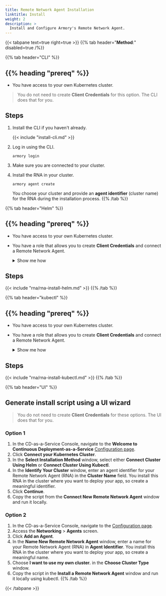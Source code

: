 ```yaml
---
title: Remote Network Agent Installation
linktitle: Install
weight: 2
description: >
  Install and Configure Armory's Remote Network Agent.
---
```



{{< tabpane text=true right=true >}}
{{% tab header="**Method**:" disabled=true /%}}

{{% tab header="CLI" %}}
## {{% heading "prereq" %}}

* You have access to your own Kubernetes cluster.

>You do not need to create **Client Credentials** for this option. The CLI does that for you.

## Steps

1. Install the CLI if you haven't already.

   {{< include "install-cli.md" >}}

2. Log in using the CLI.

   ```shell
   armory login
   ```

3. Make sure you are connected to your cluster.

4. Install the RNA in your cluster.

   ```shell
   armory agent create
   ```

   You choose your cluster and provide an **agent identifier** (cluster name) for the RNA during the installation process.
{{% /tab %}}

{{% tab header="Helm" %}}
## {{% heading "prereq" %}}

* You have access to your own Kubernetes cluster.
* You have a role that allows you to create **Client Credentials** and connect a Remote Network Agent.

  <details><summary>Show me how</summary>
  {{< include "client-creds.md" >}}
  </details>

## Steps

{{< include "rna/rna-install-helm.md" >}}
{{% /tab %}}

{{% tab header="kubectl" %}}

## {{% heading "prereq" %}}

* You have access to your own Kubernetes cluster.
* You have a role that allows you to create **Client Credentials** and connect a Remote Network Agent.

  <details><summary>Show me how</summary>
   {{< include "client-creds.md" >}}
  </details>

## Steps

{{< include "rna/rna-install-kubectl.md" >}}
{{% /tab %}}

{{% tab header="UI" %}}
## Generate install script using a UI wizard

>You do not need to create **Client Credentials** for these options. The UI does that for you.

### Option 1

1. In the CD-as-a-Service Console, navigate to the **Welcome to Continuous Deployment-as-a-Service** [Configuration page](https://console.cloud.armory.io/configuration).
1. Click **Connect your Kubernetes Cluster**.
1. In the **Select Installation Method** window, select either **Connect Cluster Using Helm** or **Connect Cluster Using Kubectl**.
1. In the **Identify Your Cluster** window, enter an agent identifier for your Remote Network Agent (RNA) in the **Cluster Name** field. You install this RNA in the cluster where you want to deploy your app, so create a meaningful identifier.
1. Click **Continue**.
1. Copy the script from the **Connect New Remote Network Agent** window and run it locally.

### Option 2

1. In the CD-as-a-Service Console, navigate to the [Configuration page](https://console.cloud.armory.io/configuration).
1. Access the **Networking** > **Agents** screen.
1. Click **Add an Agent**.
1. In the **Name New Remote Network Agent** window, enter a name for your Remote Network Agent (RNA) in **Agent Identifier**. You install this RNA in the cluster where you want to deploy your app, so create a meaningful name.
1. Choose **I want to use my own cluster.** in the **Choose Cluster Type** window.
1. Copy the script in the **Install a Remote Network Agent** window and run it locally using kubectl.
{{% /tab %}}

{{< /tabpane >}}